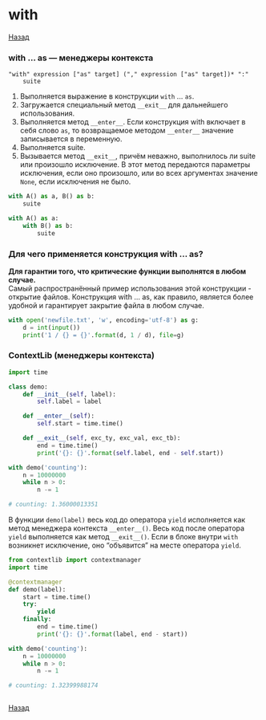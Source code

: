 # with

[Назад][back]

### with … as — менеджеры контекста

```
"with" expression ["as" target] ("," expression ["as" target])* ":"
    suite
```

1. Выполняется выражение в конструкции `with` ... `as`.
2. Загружается специальный метод `__exit__` для дальнейшего использования.
3. Выполняется метод `__enter__`. Если конструкция with включает в себя слово `as`, то возвращаемое методом `__enter__`
   значение записывается в переменную.
4. Выполняется suite.
5. Вызывается метод `__exit__`, причём неважно, выполнилось ли suite или произошло исключение. В этот метод передаются
   параметры исключения, если оно произошло, или во всех аргументах значение `None`, если исключения не было.

```python
with A() as a, B() as b:
    suite
```

```python
with A() as a:
    with B() as b:
        suite
```

### Для чего применяется конструкция with ... as?

**Для гарантии того, что критические функции выполнятся в любом случае.**\
Самый распространённый пример использования этой конструкции - открытие файлов.
Конструкция with ... as, как правило, является более удобной и гарантирует закрытие файла в любом случае.

```python
with open('newfile.txt', 'w', encoding='utf-8') as g:
    d = int(input())
    print('1 / {} = {}'.format(d, 1 / d), file=g)
```

### ContextLib (менеджеры контекста)

```python
import time

class demo:
    def __init__(self, label):
        self.label = label

    def __enter__(self):
        self.start = time.time()

    def __exit__(self, exc_ty, exc_val, exc_tb):
        end = time.time()
        print('{}: {}'.format(self.label, end - self.start))

with demo('counting'):
    n = 10000000
    while n > 0:
        n -= 1

# counting: 1.36000013351
```

В функции `demo(label)` весь код до оператора `yield` исполняется как метод менеджера контекста `__enter__()`.
Весь код после оператора `yield` выполняется как метод `__exit__()`.
Если в блоке внутри `with` возникнет исключение, оно “объявится” на месте оператора `yield`.

```python
from contextlib import contextmanager
import time

@contextmanager
def demo(label):
    start = time.time()
    try:
        yield
    finally:
        end = time.time()
        print('{}: {}'.format(label, end - start))

with demo('counting'):
    n = 10000000
    while n > 0:
        n -= 1

# counting: 1.32399988174
```

```python

```

[Назад][back]

[back]: <.> "Назад к оглавлению"